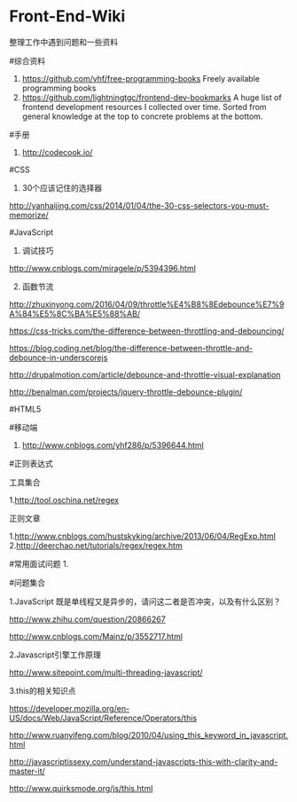 Front-End-Wiki
==============

整理工作中遇到问题和一些资料

#综合资料

1. https://github.com/vhf/free-programming-books   Freely available programming books
2. https://github.com/lightningtgc/frontend-dev-bookmarks   A huge list of frontend development resources I collected over time. Sorted from general knowledge at the top to concrete problems at the bottom.

#手册
1. http://codecook.io/


#CSS
1. 30个应该记住的选择器

http://yanhaijing.com/css/2014/01/04/the-30-css-selectors-you-must-memorize/

#JavaScript

1. 调试技巧

http://www.cnblogs.com/miragele/p/5394396.html

2. 函数节流

http://zhuxinyong.com/2016/04/09/throttle%E4%B8%8Edebounce%E7%9A%84%E5%8C%BA%E5%88%AB/

https://css-tricks.com/the-difference-between-throttling-and-debouncing/

https://blog.coding.net/blog/the-difference-between-throttle-and-debounce-in-underscorejs

http://drupalmotion.com/article/debounce-and-throttle-visual-explanation

http://benalman.com/projects/jquery-throttle-debounce-plugin/




#HTML5

#移动端

1. http://www.cnblogs.com/yhf286/p/5396644.html

#正则表达式

工具集合

1.http://tool.oschina.net/regex

正则文章

1.http://www.cnblogs.com/hustskyking/archive/2013/06/04/RegExp.html
2.http://deerchao.net/tutorials/regex/regex.htm

#常用面试问题
1. 


#问题集合

1.JavaScript 既是单线程又是异步的，请问这二者是否冲突，以及有什么区别？ 

http://www.zhihu.com/question/20866267

http://www.cnblogs.com/Mainz/p/3552717.html


2.Javascript引擎工作原理

http://www.sitepoint.com/multi-threading-javascript/


3.this的相关知识点

https://developer.mozilla.org/en-US/docs/Web/JavaScript/Reference/Operators/this

http://www.ruanyifeng.com/blog/2010/04/using_this_keyword_in_javascript.html

http://javascriptissexy.com/understand-javascripts-this-with-clarity-and-master-it/

http://www.quirksmode.org/js/this.html








